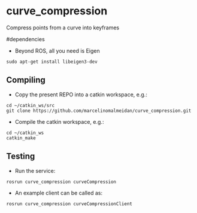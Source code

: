 # curve_compression
Compress points from a curve into keyframes

#dependencies
- Beyond ROS, all you need is Eigen

```sudo apt-get install libeigen3-dev ```


## Compiling

- Copy the present REPO into a catkin workspace, e.g.:

```
cd ~/catkin_ws/src
git clone https://github.com/marcelinomalmeidan/curve_compression.git
```

- Compile the catkin workspace, e.g.:

```
cd ~/catkin_ws
catkin_make
```

## Testing
- Run the service:
```
rosrun curve_compression curveCompression
```

- An example client can be called as:
```
rosrun curve_compression curveCompressionClient
```

